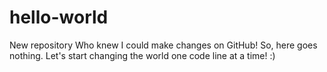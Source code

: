 # hello-world
New repository
Who knew I could make changes on GitHub! So, here goes nothing. Let's start changing the world one code line at a time! :)
